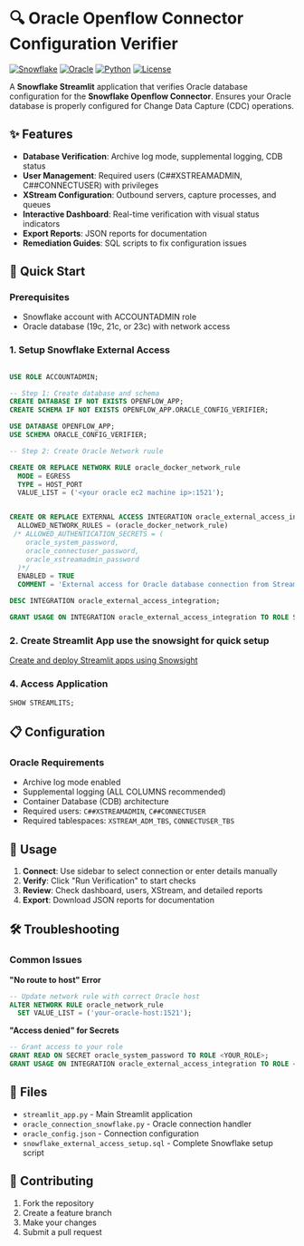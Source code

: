 # 🔍 Oracle Openflow Connector Configuration Verifier

[![Snowflake](https://img.shields.io/badge/Snowflake-Streamlit-blue)](https://docs.snowflake.com/en/user-guide/ui-streamlit)
[![Oracle](https://img.shields.io/badge/Oracle-19c%20%7C%2021c%20%7C%2023c-red)](https://www.oracle.com/database/)
[![Python](https://img.shields.io/badge/Python-3.11+-green)](https://python.org)
[![License](https://img.shields.io/badge/License-MIT-yellow.svg)](LICENSE)

A **Snowflake Streamlit** application that verifies Oracle database configuration for the **Snowflake Openflow Connector**. Ensures your Oracle database is properly configured for Change Data Capture (CDC) operations.

## ✨ Features

- **Database Verification**: Archive log mode, supplemental logging, CDB status
- **User Management**: Required users (C##XSTREAMADMIN, C##CONNECTUSER) with privileges
- **XStream Configuration**: Outbound servers, capture processes, and queues
- **Interactive Dashboard**: Real-time verification with visual status indicators
- **Export Reports**: JSON reports for documentation
- **Remediation Guides**: SQL scripts to fix configuration issues

## 🚀 Quick Start

### Prerequisites
- Snowflake account with ACCOUNTADMIN role
- Oracle database (19c, 21c, or 23c) with network access

### 1. Setup Snowflake External Access

```sql

USE ROLE ACCOUNTADMIN;

-- Step 1: Create database and schema
CREATE DATABASE IF NOT EXISTS OPENFLOW_APP;
CREATE SCHEMA IF NOT EXISTS OPENFLOW_APP.ORACLE_CONFIG_VERIFIER;

USE DATABASE OPENFLOW_APP;
USE SCHEMA ORACLE_CONFIG_VERIFIER;

-- Step 2: Create Oracle Network ruule

CREATE OR REPLACE NETWORK RULE oracle_docker_network_rule
  MODE = EGRESS
  TYPE = HOST_PORT
  VALUE_LIST = ('<your oracle ec2 machine ip>:1521'); 


CREATE OR REPLACE EXTERNAL ACCESS INTEGRATION oracle_external_access_integration
  ALLOWED_NETWORK_RULES = (oracle_docker_network_rule)
 /* ALLOWED_AUTHENTICATION_SECRETS = (
    oracle_system_password,
    oracle_connectuser_password,
    oracle_xstreamadmin_password
  )*/
  ENABLED = TRUE
  COMMENT = 'External access for Oracle database connection from Streamlit';

DESC INTEGRATION oracle_external_access_integration;

GRANT USAGE ON INTEGRATION oracle_external_access_integration TO ROLE SYSADMIN;

```

### 2. Create Streamlit App use the snowsight for quick setup

[Create and deploy Streamlit apps using Snowsight](https://docs.snowflake.com/developer-guide/streamlit/create-streamlit-ui)

### 4. Access Application

```sql
SHOW STREAMLITS;
```

## 📋 Configuration

### Oracle Requirements
- Archive log mode enabled
- Supplemental logging (ALL COLUMNS recommended)
- Container Database (CDB) architecture
- Required users: `C##XSTREAMADMIN`, `C##CONNECTUSER`
- Required tablespaces: `XSTREAM_ADM_TBS`, `CONNECTUSER_TBS`

## 🔧 Usage

1. **Connect**: Use sidebar to select connection or enter details manually
2. **Verify**: Click "Run Verification" to start checks
3. **Review**: Check dashboard, users, XStream, and detailed reports
4. **Export**: Download JSON reports for documentation

## 🛠️ Troubleshooting

### Common Issues

**"No route to host" Error**
```sql
-- Update network rule with correct Oracle host
ALTER NETWORK RULE oracle_network_rule
  SET VALUE_LIST = ('your-oracle-host:1521');
```

**"Access denied" for Secrets**
```sql
-- Grant access to your role
GRANT READ ON SECRET oracle_system_password TO ROLE <YOUR_ROLE>;
GRANT USAGE ON INTEGRATION oracle_external_access_integration TO ROLE <YOUR_ROLE>;
```

## 📁 Files

- `streamlit_app.py` - Main Streamlit application
- `oracle_connection_snowflake.py` - Oracle connection handler
- `oracle_config.json` - Connection configuration
- `snowflake_external_access_setup.sql` - Complete Snowflake setup script

## 🤝 Contributing

1. Fork the repository
2. Create a feature branch
3. Make your changes
4. Submit a pull request

